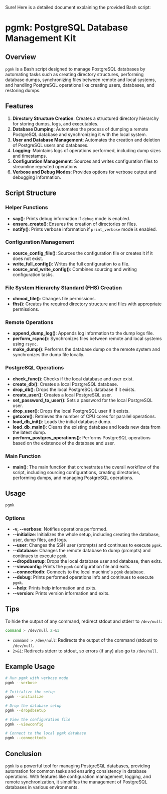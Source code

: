 Sure! Here is a detailed document explaining the provided Bash script:

# pgmk: PostgreSQL Database Management Kit

## Overview

`pgmk` is a Bash script designed to manage PostgreSQL databases by automating tasks such as creating directory structures, performing database dumps, synchronizing files between remote and local systems, and handling PostgreSQL operations like creating users, databases, and restoring dumps.

## Features

1. **Directory Structure Creation**: Creates a structured directory hierarchy for storing dumps, logs, and executables.
2. **Database Dumping**: Automates the process of dumping a remote PostgreSQL database and synchronizing it with the local system.
3. **User and Database Management**: Automates the creation and deletion of PostgreSQL users and databases.
4. **Logging**: Maintains logs of operations performed, including dump sizes and timestamps.
5. **Configuration Management**: Sources and writes configuration files to streamline repeated operations.
6. **Verbose and Debug Modes**: Provides options for verbose output and debugging information.

## Script Structure

### Helper Functions

- **say()**: Prints debug information if `debug` mode is enabled.
- **ensure_create()**: Ensures the creation of directories or files.
- **notify()**: Prints verbose information if `print_verbose` mode is enabled.

### Configuration Management

- **source_config_file()**: Sources the configuration file or creates it if it does not exist.
- **write_full_config()**: Writes the full configuration to a file.
- **source_and_write_config()**: Combines sourcing and writing configuration tasks.

### File System Hierarchy Standard (FHS) Creation

- **chmod_file()**: Changes file permissions.
- **fhs()**: Creates the required directory structure and files with appropriate permissions.

### Remote Operations

- **append_dump_log()**: Appends log information to the dump logs file.
- **perform_rsync()**: Synchronizes files between remote and local systems using `rsync`.
- **make_dump()**: Performs the database dump on the remote system and synchronizes the dump file locally.

### PostgreSQL Operations

- **check_func()**: Checks if the local database and user exist.
- **create_db()**: Creates a local PostgreSQL database.
- **drop_db()**: Drops the local PostgreSQL database if it exists.
- **create_user()**: Creates a local PostgreSQL user.
- **set_password_to_user()**: Sets a password for the local PostgreSQL user.
- **drop_user()**: Drops the local PostgreSQL user if it exists.
- **getcore()**: Retrieves the number of CPU cores for parallel operations.
- **load_db_init()**: Loads the initial database dump.
- **load_db_main()**: Cleans the existing database and loads new data from the latest dump.
- **perform_postgres_operations()**: Performs PostgreSQL operations based on the existence of the database and user.

### Main Function

- **main()**: The main function that orchestrates the overall workflow of the script, including sourcing configurations, creating directories, performing dumps, and managing PostgreSQL operations.

## Usage

```bash
pgmk
```

### Options

- **-v, --verbose**: Notifies operations performed.
- **--initialize**: Initializes the whole setup, including creating the database, user, dump files, and logs.
- **--user**: Changes the SSH user (prompts) and continues to execute `pgmk`.
- **--database**: Changes the remote database to dump (prompts) and continues to execute `pgmk`.
- **--dropdbsetup**: Drops the local database user and database, then exits.
- **--viewconfig**: Prints the `pgmk` configuration file and exits.
- **--connecttodb**: Connects to the local machine's `pgmk` database.
- **--debug**: Prints performed operations info and continues to execute `pgmk`.
- **--help**: Prints help information and exits.
- **--version**: Prints version information and exits.

## Tips

To hide the output of any command, redirect stdout and stderr to `/dev/null`:

```bash
command > /dev/null 2>&1
```

- `command > /dev/null`: Redirects the output of the command (stdout) to `/dev/null`.
- `2>&1`: Redirects stderr to stdout, so errors (if any) also go to `/dev/null`.

## Example Usage

```bash
# Run pgmk with verbose mode
pgmk --verbose

# Initialize the setup
pgmk --initialize

# Drop the database setup
pgmk --dropdbsetup

# View the configuration file
pgmk --viewconfig

# Connect to the local pgmk database
pgmk --connecttodb
```

## Conclusion

`pgmk` is a powerful tool for managing PostgreSQL databases, providing automation for common tasks and ensuring consistency in database operations. With features like configuration management, logging, and remote synchronization, it simplifies the management of PostgreSQL databases in various environments.
